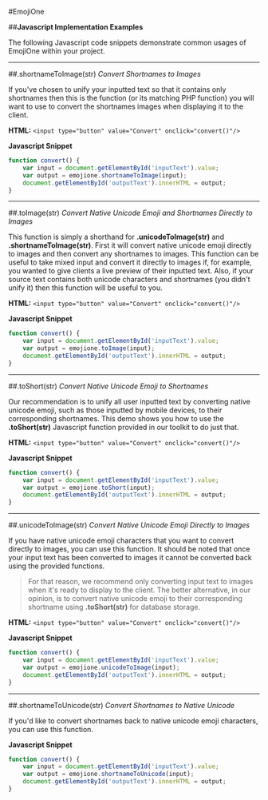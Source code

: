 #EmojiOne

##**Javascript Implementation Examples**

The following Javascript code snippets demonstrate common usages of EmojiOne within your project.

----------

##.shortnameToImage(str)
*Convert Shortnames to Images*

If you've chosen to unify your inputted text so that it contains only shortnames then this is the function (or its matching PHP function) you will want to use to convert the shortnames images when displaying it to the client.

**HTML:**
`<input type="button" value="Convert" onclick="convert()"/>`

**Javascript Snippet**
```javascript
function convert() {
	var input = document.getElementById('inputText').value;
	var output = emojione.shortnameToImage(input);
	document.getElementById('outputText').innerHTML = output;
}
```

----------

##.toImage(str)
*Convert Native Unicode Emoji and Shortnames Directly to Images*

This function is simply a shorthand for **.unicodeToImage(str)** and **.shortnameToImage(str)**. First it will convert native unicode emoji directly to images and then convert any shortnames to images. This function can be useful to take mixed input and convert it directly to images if, for example, you wanted to give clients a live preview of their inputted text. Also, if your source text contains both unicode characters and shortnames (you didn't unify it) then this function will be useful to you.
      
**HTML:**
`<input type="button" value="Convert" onclick="convert()"/>`

**Javascript Snippet**
```javascript
function convert() {
	var input = document.getElementById('inputText').value;
	var output = emojione.toImage(input);
	document.getElementById('outputText').innerHTML = output;
}
```

----------

##.toShort(str)
*Convert Native Unicode Emoji to Shortnames*

Our recommendation is to unify all user inputted text by converting native unicode emoji, such as those inputted by mobile devices, to their corresponding shortnames. This demo shows you how to use the **.toShort(str)** Javascript function provided in our toolkit to do just that.

**HTML:**
`<input type="button" value="Convert" onclick="convert()"/>`

**Javascript Snippet**
```javascript
function convert() {
	var input = document.getElementById('inputText').value;
	var output = emojione.toShort(input);
	document.getElementById('outputText').innerHTML = output;
}
```

----------

##.unicodeToImage(str)
*Convert Native Unicode Emoji Directly to Images*

If you have native unicode emoji characters that you want to convert directly to images, you can use this function. It should be noted that once your input text has been converted to images it cannot be converted back using the provided functions.

>For that reason, we recommend only converting input text to images when it's ready to display to the client. The better alternative, in our opinion, is to convert native unicode emoji to their corresponding shortname using **.toShort(str)** for database storage.

**HTML:**
`<input type="button" value="Convert" onclick="convert()"/>`

**Javascript Snippet**
```javascript
function convert() {
	var input = document.getElementById('inputText').value;
	var output = emojione.unicodeToImage(input);
	document.getElementById('outputText').innerHTML = output;
}
```

----------

##.shortnameToUnicode(str)
*Convert Shortnames to Native Unicode*

If you'd like to convert shortnames back to native unicode emoji characters, you can use this function.

**Javascript Snippet**
````javascript
function convert() {
	var input = document.getElementById('inputText').value;
	var output = emojione.shortnameToUnicode(input);
	document.getElementById('outputText').innerHTML = output;
}
````
